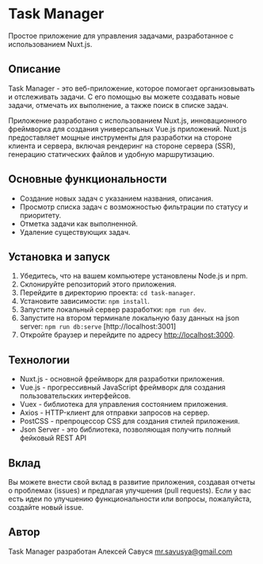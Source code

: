 
# Task Manager

Простое приложение для управления задачами, разработанное с использованием Nuxt.js.

## Описание

Task Manager - это веб-приложение, которое помогает организовывать и отслеживать задачи. С его помощью вы можете создавать новые задачи, отмечать их выполнение,  а также поиск в списке задач.

Приложение разработано с использованием Nuxt.js, инновационного фреймворка для создания универсальных Vue.js приложений. Nuxt.js предоставляет мощные инструменты для разработки на стороне клиента и сервера, включая рендеринг на стороне сервера (SSR), генерацию статических файлов и удобную маршрутизацию.

## Основные функциональности

-   Создание новых задач с указанием названия, описания.
-   Просмотр списка задач с возможностью фильтрации по статусу и приоритету.
-   Отметка задачи как выполненной.
-    Удаление существующих задач.

## Установка и запуск

1.  Убедитесь, что на вашем компьютере установлены Node.js и npm.
2.  Склонируйте репозиторий этого приложения.
3.  Перейдите в директорию проекта: `cd task-manager`.
4.  Установите зависимости: `npm install`.
5.  Запустите локальный сервер разработки: `npm run dev`.
6. Запустите на втором терминале локальную базу данных на json server: `npm run db:serve` [http://localhost:3001]
7.  Откройте браузер и перейдите по адресу [http://localhost:3000](http://localhost:3000/).

## Технологии

-   Nuxt.js - основной фреймворк для разработки приложения.
-   Vue.js - прогрессивный JavaScript фреймворк для создания пользовательских интерфейсов.
-   Vuex - библиотека для управления состоянием приложения.
-   Axios - HTTP-клиент для отправки запросов на сервер.
-   PostCSS - препроцессор CSS для создания стилей приложения.
- Json Server - это библиотека, позволяющая получить полный фейковый REST API

## Вклад

Вы можете внести свой вклад в развитие приложения, создавая отчеты о проблемах (issues) и предлагая улучшения (pull requests). Если у вас есть идеи по улучшению функциональности или вопросы, пожалуйста, создайте новый issue.

## Автор

Task Manager разработан Алексей Савуся mr.savusya@gmail.com
